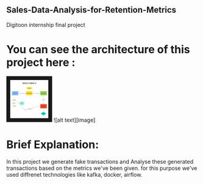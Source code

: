 ## Sales-Data-Analysis-for-Retention-Metrics
Digitoon internship final project

# You can see the architecture of this project here :

<img src="https://github.com/shayan-fallah/Sales-Data-Analysis-for-Retention-Metrics/blob/main/Network%20Architecture.jpg" width="100" height="100" border="10"/>
![alt text][image]

[image]: https://github.com/shayan-fallah/Sales-Data-Analysis-for-Retention-Metrics/blob/main/Network%20Architecture.jpg

# Brief Explanation:
In this project we generate fake transactions and Analyse these generated transactions based on the metrics we've been given.
for this purpose we've used diffrenet technologies like kafka, docker, airflow.





